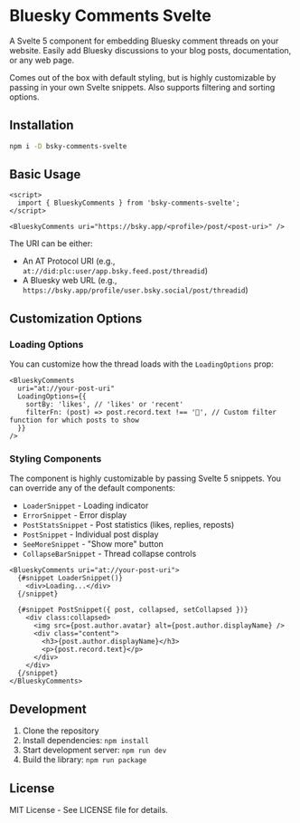 # Bluesky Comments Svelte

A Svelte 5 component for embedding Bluesky comment threads on your website. Easily add Bluesky discussions to your blog posts, documentation, or any web page. 

Comes out of the box with default styling, but is highly customizable by passing in your own Svelte snippets. Also supports filtering and sorting options.

## Installation

```bash
npm i -D bsky-comments-svelte
```

## Basic Usage

```svelte
<script>
  import { BlueskyComments } from 'bsky-comments-svelte';
</script>

<BlueskyComments uri="https://bsky.app/<profile>/post/<post-uri>" />
```

The URI can be either:
- An AT Protocol URI (e.g., `at://did:plc:user/app.bsky.feed.post/threadid`)
- A Bluesky web URL (e.g., `https://bsky.app/profile/user.bsky.social/post/threadid`)

## Customization Options

### Loading Options

You can customize how the thread loads with the `LoadingOptions` prop:

```svelte
<BlueskyComments 
  uri="at://your-post-uri"
  LoadingOptions={{
    sortBy: 'likes', // 'likes' or 'recent'
    filterFn: (post) => post.record.text !== '📌', // Custom filter function for which posts to show
  }}
/>
```

### Styling Components

The component is highly customizable by passing Svelte 5 snippets. You can override any of the default components:

- `LoaderSnippet` - Loading indicator
- `ErrorSnippet` - Error display
- `PostStatsSnippet` - Post statistics (likes, replies, reposts)
- `PostSnippet` - Individual post display
- `SeeMoreSnippet` - "Show more" button
- `CollapseBarSnippet` - Thread collapse controls

```svelte
<BlueskyComments uri="at://your-post-uri">
  {#snippet LoaderSnippet()}
    <div>Loading...</div>
  {/snippet}

  {#snippet PostSnippet({ post, collapsed, setCollapsed })}
    <div class:collapsed>
      <img src={post.author.avatar} alt={post.author.displayName} />
      <div class="content">
        <h3>{post.author.displayName}</h3>
        <p>{post.record.text}</p>
      </div>
    </div>
  {/snippet}
</BlueskyComments>
```

## Development

1. Clone the repository
2. Install dependencies: `npm install`
3. Start development server: `npm run dev`
4. Build the library: `npm run package`

## License

MIT License - See LICENSE file for details.

